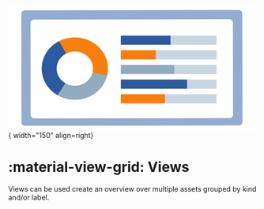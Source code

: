 ![Views](../images/application_views.png){ width="150" align=right}

# :material-view-grid: Views

Views can be used create an overview over multiple assets grouped by kind and/or label.